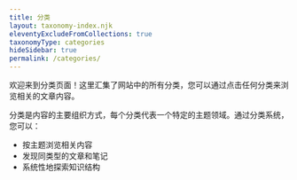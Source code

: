 ```yaml
---
title: 分类
layout: taxonomy-index.njk
eleventyExcludeFromCollections: true
taxonomyType: categories
hideSidebar: true
permalink: /categories/
---
```


欢迎来到分类页面！这里汇集了网站中的所有分类，您可以通过点击任何分类来浏览相关的文章内容。

分类是内容的主要组织方式，每个分类代表一个特定的主题领域。通过分类系统，您可以：

- 按主题浏览相关内容
- 发现同类型的文章和笔记
- 系统性地探索知识结构
